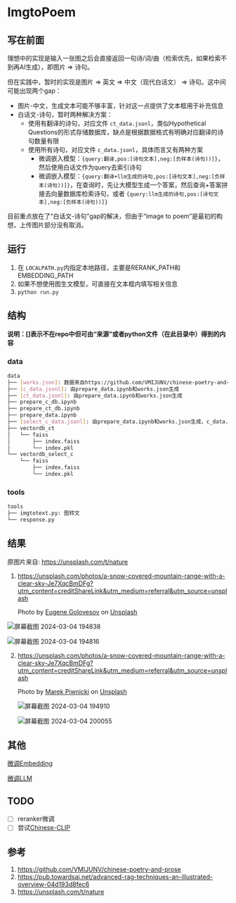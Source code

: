 # ImgtoPoem

## 写在前面

理想中的实现是输入一张图之后会直接返回一句诗/词/曲（检索优先，如果检索不到再AI生成），即图片 $\Rightarrow$ 诗句。

但在实践中，暂时的实现是图片 $\Rightarrow$ 英文 $\Rightarrow$ 中文（现代白话文） $\Rightarrow$ 诗句。这中间可能出现两个gap：

* 图片-中文，生成文本可能不够丰富，针对这一点提供了文本框用于补充信息
* 白话文-诗句，暂时两种解决方案：
  * 使用有翻译的诗句，对应文件 `ct_data.jsonl`，类似Hypothetical Questions的形式存储数据库，缺点是根据数据格式有明确对应翻译的诗句数量有限
  * 使用所有诗句，对应文件 `c_data.jsonl`，具体而言又有两种方案
    * 微调嵌入模型：`{query:翻译,pos:[诗句文本],neg:[负样本(诗句))]}`，然后使用白话文作为query去索引诗句
    * 微调嵌入模型：`{query:翻译+llm生成的诗句,pos:[诗句文本],neg:[负样本(诗句))]}`，在查询时，先让大模型生成一个答案，然后查询+答案拼接去向量数据库检索诗句，或者 `{query:llm生成的诗句,pos:[诗句文本],neg:[负样本(诗句))]}`

目前重点放在了“白话文-诗句”gap的解决，但由于“image to poem”是最初的构想，上传图片部分没有取消。

## 运行

1. 在 `LOCALPATH.py`内指定本地路径，主要是RERANK_PATH和EMBEDDING_PATH
2. 如果不想使用图生文模型，可直接在文本框内填写相关信息
3. `python run.py`

## 结构

**说明：[]表示不在repo中但可由“来源”或者python文件（在此目录中）得到的内容**

### data

```bash
data
├── [works.json]: 数据来自https://github.com/VMIJUNV/chinese-poetry-and-prose
├── [c_data.jsonl]: 由prepare_data.ipynb和works.json生成
├── [ct_data.jsonl]: 由prepare_data.ipynb和works.json生成
├── prepare_c_db.ipynb
├── prepare_ct_db.ipynb
├── prepare_data.ipynb
├── [select_c_data.jsonl]: 由prepare_data.ipynb和works.json生成，c_data.jsonl的替代
├── vectordb_ct
│   └── faiss
│       ├── index.faiss
│       └── index.pkl
└── vectordb_select_c
    └── faiss
        ├── index.faiss
        └── index.pkl
```

### tools

```bash
tools
├── imgtotext.py: 图转文
└── response.py
```

## 结果
原图片来自: https://unsplash.com/t/nature

1. https://unsplash.com/photos/a-snow-covered-mountain-range-with-a-clear-sky-Je7XqcBmDFg?utm_content=creditShareLink&utm_medium=referral&utm_source=unsplash

   Photo by <a href="https://unsplash.com/@eugene_golovesov?utm_content=creditCopyText&utm_medium=referral&utm_source=unsplash">Eugene Golovesov</a> on <a href="https://unsplash.com/photos/a-group-of-trees-that-are-in-the-snow-z994gPo74ck?utm_content=creditCopyText&utm_medium=referral&utm_source=unsplash">Unsplash</a>
  
  ![屏幕截图 2024-03-04 194838](https://github.com/time1527/img-to-poem/assets/154412155/5370ad61-c04a-4760-9ed0-849497e3f12d)

  ![屏幕截图 2024-03-04 194816](https://github.com/time1527/img-to-poem/assets/154412155/e29f2832-d697-4a5a-afad-37216e2d6c49)

2. https://unsplash.com/photos/a-snow-covered-mountain-range-with-a-clear-sky-Je7XqcBmDFg?utm_content=creditShareLink&utm_medium=referral&utm_source=unsplash

   Photo by <a href="https://unsplash.com/@marekpiwnicki?utm_content=creditCopyText&utm_medium=referral&utm_source=unsplash">Marek Piwnicki</a> on <a href="https://unsplash.com/photos/a-snow-covered-mountain-range-with-a-clear-sky-Je7XqcBmDFg?utm_content=creditCopyText&utm_medium=referral&utm_source=unsplash">Unsplash</a>

   ![屏幕截图 2024-03-04 194910](https://github.com/time1527/img-to-poem/assets/154412155/269f425c-3b74-4c89-b231-ae9aec53412b)

   ![屏幕截图 2024-03-04 200055](https://github.com/time1527/img-to-poem/assets/154412155/b7c8f10a-59b2-4078-869a-e28d62c6ad50)

## 其他
[微调Embedding](https://github.com/time1527/finetune/tree/main/translation-bge-zh-v1.5)

[微调LLM](https://github.com/time1527/finetune/tree/main/translation-chatglm3-6b)

## TODO

* [ ] reranker微调
* [ ] 尝试[Chinese-CLIP](https://github.com/OFA-Sys/Chinese-CLIP)

## 参考
1. https://github.com/VMIJUNV/chinese-poetry-and-prose
2. https://pub.towardsai.net/advanced-rag-techniques-an-illustrated-overview-04d193d8fec6
3. https://unsplash.com/t/nature
